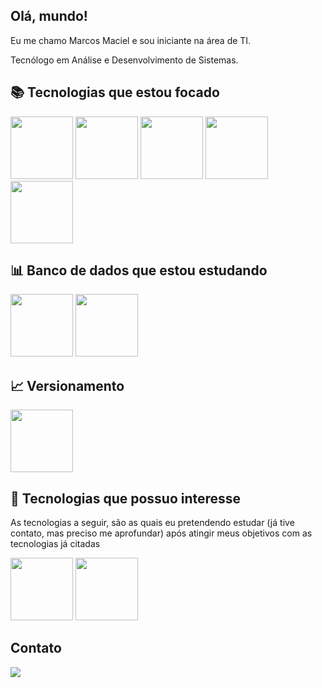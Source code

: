 ## Olá, mundo! 
Eu me chamo Marcos Maciel e sou iniciante na área de TI. 

Tecnólogo em Análise e Desenvolvimento de Sistemas. 

## 📚 Tecnologias que estou focado

<div>
  <img src="https://cdn.jsdelivr.net/gh/devicons/devicon/icons/html5/html5-plain-wordmark.svg" width="100" height="100"/>
  <img src="https://cdn.jsdelivr.net/gh/devicons/devicon/icons/css3/css3-plain-wordmark.svg" width="100" height="100"/>
  <img src="https://cdn.jsdelivr.net/gh/devicons/devicon/icons/nodejs/nodejs-original-wordmark.svg" width="100" height="100"/>
  <img src="https://cdn.jsdelivr.net/gh/devicons/devicon/icons/javascript/javascript-original.svg" width="100" height="100"/>
  <img src="https://cdn.jsdelivr.net/gh/devicons/devicon/icons/react/react-original-wordmark.svg" width="100" height="100"/>
</div>

## 📊 Banco de dados que estou estudando

<div>
  <img src="https://cdn.jsdelivr.net/gh/devicons/devicon/icons/firebase/firebase-plain-wordmark.svg" width="100" height="100"/>
  <img src="https://cdn.jsdelivr.net/gh/devicons/devicon/icons/mongodb/mongodb-plain-wordmark.svg" width="100" height="100"/>
</div>

## 📈 Versionamento

<img src="https://cdn.jsdelivr.net/gh/devicons/devicon/icons/git/git-original-wordmark.svg" width="100" height="100"/>

## 🎯 Tecnologias que possuo interesse


As tecnologias a seguir, são as quais eu pretendendo estudar (já tive contato, mas preciso me aprofundar) após atingir meus objetivos com as tecnologias já citadas

<div>
  <img src="https://cdn.jsdelivr.net/gh/devicons/devicon/icons/java/java-original-wordmark.svg" width="100" height="100"/>
  <img src="https://cdn.jsdelivr.net/gh/devicons/devicon/icons/mysql/mysql-original-wordmark.svg" width="100" height="100"/>
</div>

## Contato

<div>
  <a href="https://www.linkedin.com/in/mmacielar/" target="_blank"><img src="https://img.shields.io/badge/-LinkedIn-%230077B5?style=for-the-badge&logo=linkedin&logoColor=white" target="_blank"></a>   
</div>
